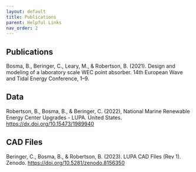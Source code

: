 ```yaml
---
layout: default
title: Publications
parent: Helpful Links
nav_order: 2
---
```


## Publications
Bosma, B., Beringer, C., Leary, M., & Robertson, B. (2021). Design and modeling of a laboratory scale WEC point absorber. 14th European Wave and Tidal Energy Conference, 1–9.

## Data
Robertson, B., Bosma, B., & Beringer, C. (2022), National Marine Renewable Energy Center Upgrades - LUPA. United States. https://dx.doi.org/10.15473/1989940

## CAD Files
Beringer, C., Bosma, B., & Robertson, B. (2023). LUPA CAD Files (Rev 1). Zenodo. https://doi.org/10.5281/zenodo.8156350



